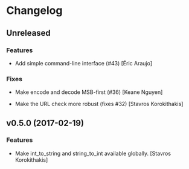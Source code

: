 # Changelog


## Unreleased

### Features

* Add simple command-line interface (#43) [Éric Araujo]

### Fixes

* Make encode and decode MSB-first (#36) [Keane Nguyen]

* Make the URL check more robust (fixes #32) [Stavros Korokithakis]


## v0.5.0 (2017-02-19)

### Features

* Make int_to_string and string_to_int available globally. [Stavros Korokithakis]


